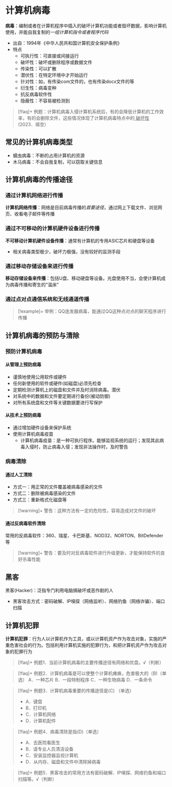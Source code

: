 # 计算机病毒

**病毒**：编制或者在计算机程序中插入的破坏计算机功能或者毁坏数据，影响计算机使用，并能自我复制的*一组计算机指令或者程序代码*
- 出自：1994年《中华人民共和国计算机安全保护条例》
- 特点
	- 可执行性：可直接或间接运行
	- 破坏性：破坏或删除程序或数据文件
	- 传染性：可以扩散
	- 潜伏性：在特定环境中才开始运行
	- 针对性：如，有传染com文件的，也有传染docx文件的等
	- 衍生性：病毒变种
	- 抗反病毒软件性
	- 隐蔽性：不容易被检测到

>[!faq]+ 例题：计算机病毒入侵计算机系统后，有的会降低计算机的工作效率，有的会删除文件，这些情况体现了计算机病毒特点中的<u> 破坏性 </u>(2023．填空）
## 常见的计算机病毒类型

- 蠕虫病毒：不断的占用计算机的资源
- 木马病毒：不会自我复制，可以窃取关键信息

## 计算机病毒的传播途径

### 通过计算机网络进行传播

**计算机网络传播**：网络是目前病毒传播的*首要途径*，通过网上下载文件、浏览网页、收看电子邮件等传播

### 通过不可移动的计算机硬件设备进行传播

**不可移动计算机硬件设备传播**：通常有计算机的专用ASIC芯片和硬盘等设备
- 相关病毒类型极少，破坏力极强，没有较好的监测手段

### 通过移动存储设备来进行传播

**移动存储设备来传播**：包括U盘、移动硬盘等设备。光盘使用不当，会使计算机成为病毒传播和寄生的"温床"

### 通过点对点通信系统和无线通道传播

>[!example]+ 举例：QQ连发器病毒，能通过QQ这种点对点的聊天程序进行传播

## 计算机病毒的预防与清除

### 预防计算机病毒

#### 从管理上预防病毒

- 谨慎地使用公用软件或硬件
- 任何新使用的软件或硬件(如磁盘)必须先检查
- 定期检测计算机上的磁盘和文件并及时消除病毒。潜伏
- 对系统中的数据和文件要定期进行备份(被动防御)
- 对所有系统盘和文件等关键数据要进行写保护

#### 从技术上预防病毒

- 通过增加硬件设备来保护系统
- 使用计算机病毒疫苗
	- 计算机病毒疫苗：是一种可执行程序。能够监视系统的运行；发现其此病毒入侵时，防止病毒入侵；发现非法操作时，及时警告


### 病毒清除
#### 通过人工清除

- 方式一：用正常的文件覆盖被病毒感染的文件
- 方式二：删除被病毒感染的文件
- 方式三：重新格式化磁盘等

>[!warning]+ 警告：这种方法有一定的危险性，容易造成对文件的破坏

#### 通过反病毒软件清除

常用的反病毒软件：360、瑞星、卡巴斯基、NOD32、NORTON、BitDefender等

>[!warning]+ 警告：要及时对反病毒软件进行升级更新，才能保持软件的良好杀毒性能
## 黑客

黑客(Hacker)：泛指专门利用电脑搞破坏或恶作剧的人
- 黑客攻击方式：密码破解、IP嗅探（网络监听）、网络钓鱼（网络诈骗）、端口扫描

## 计算机犯罪

**计算机犯罪**：行为人以计算机作为工具，或以计算机资产作为攻击对象，实施的严重危害社会的行为。包括利用计算机实施的犯罪行为，和把计算机资产作为攻击对象的犯罪行为

>[!faq]+ 例题1．当前计算机病毒的主要传播途径有网络和优盘。√（判断）

>[!faq]+ 例题2．计算机病毒是可以使整个计算机瘫痪，危害极大的（B)（单选）
A．一种芯片 B．一段特制程序 C．一种生物病毒 D．一条命令

>[!faq]+ 例题3．计算机病毒重要的传播途径是(C) （单选）
> - A．键盘 
> - B．打印机
> - C．计算机网络
> - D．计算机配件

>[!faq]+ 例题4．病毒清除是指(D)（单选）
> - A．去医院看医生
> - B．请专业人员清洁设备
> - C．安装监控器监视计算机
> - D．从内存、磁盘和文件中清除掉病毒

>[!faq]+ 例题5．黑客攻击的常用方法有密码破解、IP嗅探、网络钓鱼和端口扫描等。√（判断）
